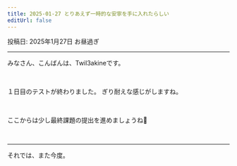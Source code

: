 ```yaml
---
title: 2025-01-27 とりあえず一時的な安寧を手に入れたらしい
editUrl: false
---
```


投稿日: 2025年1月27日 お昼過ぎ

***

みなさん、こんばんは、Twil3akineです。

<br>

１日目のテストが終わりました。
ぎり耐えな感じがしますね。

<br>

ここからは少し最終課題の提出を進めましょうね💩

<br>

***

それでは、また今度。
